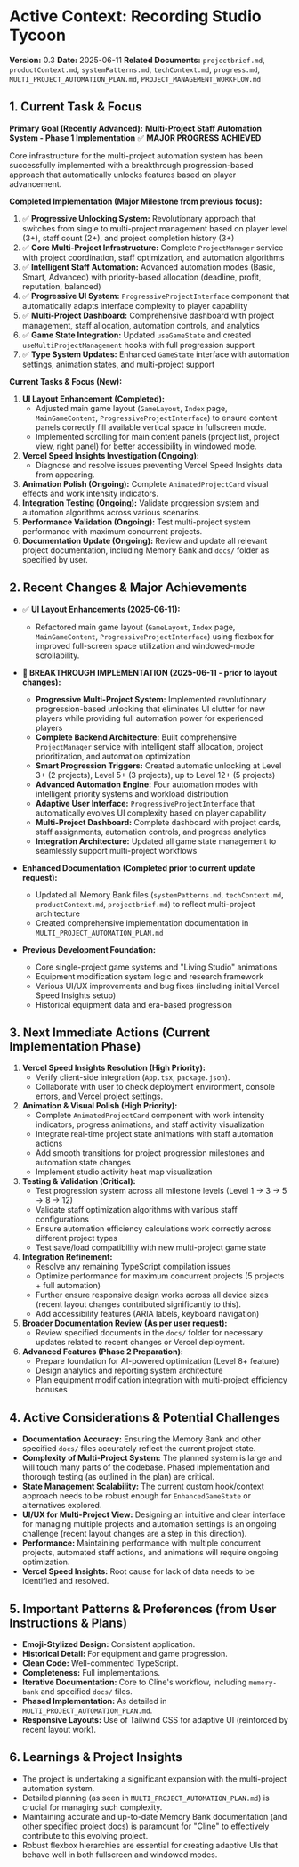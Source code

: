 # Active Context: Recording Studio Tycoon

**Version:** 0.3
**Date:** 2025-06-11
**Related Documents:** `projectbrief.md`, `productContext.md`, `systemPatterns.md`, `techContext.md`, `progress.md`, `MULTI_PROJECT_AUTOMATION_PLAN.md`, `PROJECT_MANAGEMENT_WORKFLOW.md`

## 1. Current Task & Focus

**Primary Goal (Recently Advanced):** **Multi-Project Staff Automation System - Phase 1 Implementation** ✅ **MAJOR PROGRESS ACHIEVED**

Core infrastructure for the multi-project automation system has been successfully implemented with a breakthrough progression-based approach that automatically unlocks features based on player advancement.

**Completed Implementation (Major Milestone from previous focus):**
1. ✅ **Progressive Unlocking System:** Revolutionary approach that switches from single to multi-project management based on player level (3+), staff count (2+), and project completion history (3+)
2. ✅ **Core Multi-Project Infrastructure:** Complete `ProjectManager` service with project coordination, staff optimization, and automation algorithms
3. ✅ **Intelligent Staff Automation:** Advanced automation modes (Basic, Smart, Advanced) with priority-based allocation (deadline, profit, reputation, balanced)
4. ✅ **Progressive UI System:** `ProgressiveProjectInterface` component that automatically adapts interface complexity to player capability
5. ✅ **Multi-Project Dashboard:** Comprehensive dashboard with project management, staff allocation, automation controls, and analytics
6. ✅ **Game State Integration:** Updated `useGameState` and created `useMultiProjectManagement` hooks with full progression support
7. ✅ **Type System Updates:** Enhanced `GameState` interface with automation settings, animation states, and multi-project support

**Current Tasks & Focus (New):**
1.  **UI Layout Enhancement (Completed):**
    *   Adjusted main game layout (`GameLayout`, `Index` page, `MainGameContent`, `ProgressiveProjectInterface`) to ensure content panels correctly fill available vertical space in fullscreen mode.
    *   Implemented scrolling for main content panels (project list, project view, right panel) for better accessibility in windowed mode.
2.  **Vercel Speed Insights Investigation (Ongoing):**
    *   Diagnose and resolve issues preventing Vercel Speed Insights data from appearing.
3.  **Animation Polish (Ongoing):** Complete `AnimatedProjectCard` visual effects and work intensity indicators.
4.  **Integration Testing (Ongoing):** Validate progression system and automation algorithms across various scenarios.
5.  **Performance Validation (Ongoing):** Test multi-project system performance with maximum concurrent projects.
6.  **Documentation Update (Ongoing):** Review and update all relevant project documentation, including Memory Bank and `docs/` folder as specified by user.

## 2. Recent Changes & Major Achievements

*   ✅ **UI Layout Enhancements (2025-06-11):**
    *   Refactored main game layout (`GameLayout`, `Index` page, `MainGameContent`, `ProgressiveProjectInterface`) using flexbox for improved full-screen space utilization and windowed-mode scrollability.
*   **🎉 BREAKTHROUGH IMPLEMENTATION (2025-06-11 - prior to layout changes):**
    *   **Progressive Multi-Project System:** Implemented revolutionary progression-based unlocking that eliminates UI clutter for new players while providing full automation power for experienced players
    *   **Complete Backend Architecture:** Built comprehensive `ProjectManager` service with intelligent staff allocation, project prioritization, and automation optimization
    *   **Smart Progression Triggers:** Created automatic unlocking at Level 3+ (2 projects), Level 5+ (3 projects), up to Level 12+ (5 projects)
    *   **Advanced Automation Engine:** Four automation modes with intelligent priority systems and workload distribution
    *   **Adaptive User Interface:** `ProgressiveProjectInterface` that automatically evolves UI complexity based on player capability
    *   **Multi-Project Dashboard:** Complete dashboard with project cards, staff assignments, automation controls, and progress analytics
    *   **Integration Architecture:** Updated all game state management to seamlessly support multi-project workflows

*   **Enhanced Documentation (Completed prior to current update request):**
    *   Updated all Memory Bank files (`systemPatterns.md`, `techContext.md`, `productContext.md`, `projectbrief.md`) to reflect multi-project architecture
    *   Created comprehensive implementation documentation in `MULTI_PROJECT_AUTOMATION_PLAN.md`

*   **Previous Development Foundation:**
    *   Core single-project game systems and "Living Studio" animations
    *   Equipment modification system logic and research framework
    *   Various UI/UX improvements and bug fixes (including initial Vercel Speed Insights setup)
    *   Historical equipment data and era-based progression

## 3. Next Immediate Actions (Current Implementation Phase)

1.  **Vercel Speed Insights Resolution (High Priority):**
    *   Verify client-side integration (`App.tsx`, `package.json`).
    *   Collaborate with user to check deployment environment, console errors, and Vercel project settings.
2.  **Animation & Visual Polish (High Priority):**
    * Complete `AnimatedProjectCard` component with work intensity indicators, progress animations, and staff activity visualization
    * Integrate real-time project state animations with staff automation actions
    * Add smooth transitions for project progression milestones and automation state changes
    * Implement studio activity heat map visualization
3.  **Testing & Validation (Critical):**
    * Test progression system across all milestone levels (Level 1 → 3 → 5 → 8 → 12)
    * Validate staff optimization algorithms with various staff configurations
    * Ensure automation efficiency calculations work correctly across different project types
    * Test save/load compatibility with new multi-project game state
4.  **Integration Refinement:**
    * Resolve any remaining TypeScript compilation issues
    * Optimize performance for maximum concurrent projects (5 projects + full automation)
    * Further ensure responsive design works across all device sizes (recent layout changes contributed significantly to this).
    * Add accessibility features (ARIA labels, keyboard navigation)
5.  **Broader Documentation Review (As per user request):**
    *   Review specified documents in the `docs/` folder for necessary updates related to recent changes or Vercel deployment.
6.  **Advanced Features (Phase 2 Preparation):**
    * Prepare foundation for AI-powered optimization (Level 8+ feature)
    * Design analytics and reporting system architecture
    * Plan equipment modification integration with multi-project efficiency bonuses

## 4. Active Considerations & Potential Challenges

*   **Documentation Accuracy:** Ensuring the Memory Bank and other specified `docs/` files accurately reflect the current project state.
*   **Complexity of Multi-Project System:** The planned system is large and will touch many parts of the codebase. Phased implementation and thorough testing (as outlined in the plan) are critical.
*   **State Management Scalability:** The current custom hook/context approach needs to be robust enough for `EnhancedGameState` or alternatives explored.
*   **UI/UX for Multi-Project View:** Designing an intuitive and clear interface for managing multiple projects and automation settings is an ongoing challenge (recent layout changes are a step in this direction).
*   **Performance:** Maintaining performance with multiple concurrent projects, automated staff actions, and animations will require ongoing optimization.
*   **Vercel Speed Insights:** Root cause for lack of data needs to be identified and resolved.

## 5. Important Patterns & Preferences (from User Instructions & Plans)

*   **Emoji-Stylized Design:** Consistent application.
*   **Historical Detail:** For equipment and game progression.
*   **Clean Code:** Well-commented TypeScript.
*   **Completeness:** Full implementations.
*   **Iterative Documentation:** Core to Cline's workflow, including `memory-bank` and specified `docs/` files.
*   **Phased Implementation:** As detailed in `MULTI_PROJECT_AUTOMATION_PLAN.md`.
*   **Responsive Layouts:** Use of Tailwind CSS for adaptive UI (reinforced by recent layout work).

## 6. Learnings & Project Insights

*   The project is undertaking a significant expansion with the multi-project automation system.
*   Detailed planning (as seen in `MULTI_PROJECT_AUTOMATION_PLAN.md`) is crucial for managing such complexity.
*   Maintaining accurate and up-to-date Memory Bank documentation (and other specified project docs) is paramount for "Cline" to effectively contribute to this evolving project.
*   Robust flexbox hierarchies are essential for creating adaptive UIs that behave well in both fullscreen and windowed modes.
